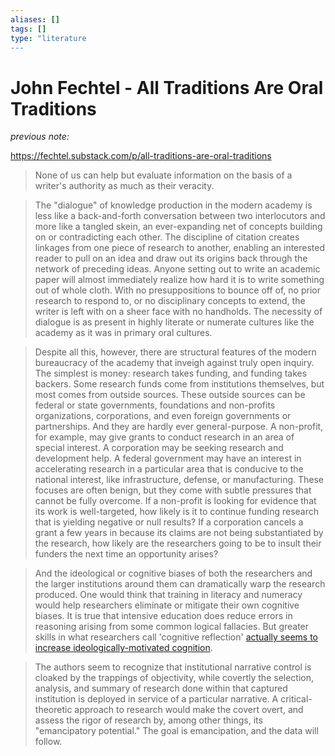 ```yaml
---
aliases: []
tags: []
type: "literature
---
```


# John Fechtel - All Traditions Are Oral Traditions

_previous note:_ 


<https://fechtel.substack.com/p/all-traditions-are-oral-traditions>

> None of us can help but evaluate information on the basis of a writer's authority as much as their veracity.

> The "dialogue" of knowledge production in the modern academy is less like a back-and-forth conversation between two interlocutors and more like a tangled skein, an ever-expanding net of concepts building on or contradicting each other. The discipline of citation creates linkages from one piece of research to another, enabling an interested reader to pull on an idea and draw out its origins back through the network of preceding ideas. Anyone setting out to write an academic paper will almost immediately realize how hard it is to write something out of whole cloth. With no presuppositions to bounce off of, no prior research to respond to, or no disciplinary concepts to extend, the writer is left with on a sheer face with no handholds. The necessity of dialogue is as present in highly literate or numerate cultures like the academy as it was in primary oral cultures.

> Despite all this, however, there are structural features of the modern bureaucracy of the academy that inveigh against truly open inquiry. The simplest is money: research takes funding, and funding takes backers. Some research funds come from institutions themselves, but most comes from outside sources. These outside sources can be federal or state governments, foundations and non-profits organizations, corporations, and even foreign governments or partnerships. And they are hardly ever general-purpose. A non-profit, for example, may give grants to conduct research in an area of special interest. A corporation may be seeking research and development help. A federal government may have an interest in accelerating research in a particular area that is conducive to the national interest, like infrastructure, defense, or manufacturing. These focuses are often benign, but they come with subtle pressures that cannot be fully overcome. If a non-profit is looking for evidence that its work is well-targeted, how likely is it to continue funding research that is yielding negative or null results? If a corporation cancels a grant a few years in because its claims are not being substantiated by the research, how likely are the researchers going to be to insult their funders the next time an opportunity arises?

> And the ideological or cognitive biases of both the researchers and the larger institutions around them can dramatically warp the research produced. One would think that training in literacy and numeracy would help researchers eliminate or mitigate their own cognitive biases. It is true that intensive education does reduce errors in reasoning arising from some common logical fallacies. But greater skills in what researchers call 'cognitive reflection' [actually seems to increase ideologically-motivated cognition](https://link.sbstck.com/redirect/cdfb0a53-5b34-4cd5-9346-fc296bf08d76?j=eyJ1IjoiYXZ6eDQifQ.G0OEO2hYU5EfmDn6Y1N-lMJfqyCMC6azYH_trtWPtnc).

> The authors seem to recognize that institutional narrative control is cloaked by the trappings of objectivity, while covertly the selection, analysis, and summary of research done within that captured institution is deployed in service of a particular narrative. A critical-theoretic approach to research would make the covert overt, and assess the rigor of research by, among other things, its "emancipatory potential." The goal is emancipation, and the data will follow.